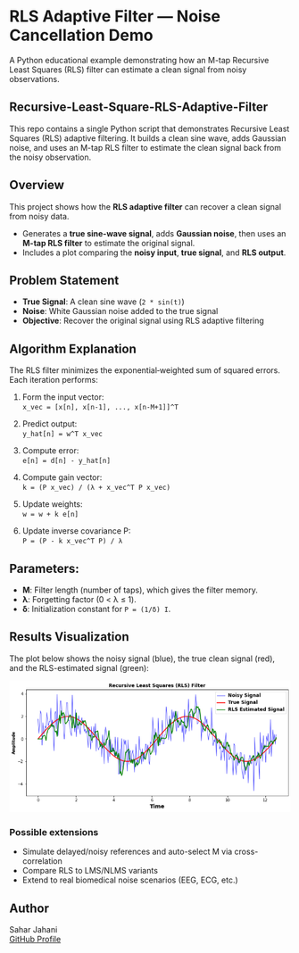 # RLS Adaptive Filter — Noise Cancellation Demo

A Python educational example demonstrating how an M-tap Recursive Least Squares (RLS) filter can estimate a clean signal from noisy observations.

## Recursive-Least-Square-RLS-Adaptive-Filter

This repo contains a single Python script that demonstrates Recursive Least Squares (RLS) adaptive filtering.
It builds a clean sine wave, adds Gaussian noise, and uses an M-tap RLS filter to estimate the clean signal back from the noisy observation.

## Overview

This project shows how the **RLS adaptive filter** can recover a clean signal from noisy data.  
- Generates a **true sine-wave signal**, adds **Gaussian noise**, then uses an **M-tap RLS filter** to estimate the original signal.
- Includes a plot comparing the **noisy input**, **true signal**, and **RLS output**.

## Problem Statement

- **True Signal**: A clean sine wave (`2 * sin(t)`)  
- **Noise**: White Gaussian noise added to the true signal  
- **Objective**: Recover the original signal using RLS adaptive filtering


## Algorithm Explanation

The RLS filter minimizes the exponential‐weighted sum of squared errors. Each iteration performs:

1. Form the input vector:  
   `x_vec = [x[n], x[n-1], ..., x[n-M+1]]^T`

2. Predict output:  
   `y_hat[n] = w^T x_vec`

3. Compute error:  
   `e[n] = d[n] - y_hat[n]`

4. Compute gain vector:  
   `k = (P x_vec) / (λ + x_vec^T P x_vec)`

5. Update weights:  
   `w = w + k e[n]`

6. Update inverse covariance P:  
   `P = (P - k x_vec^T P) / λ`

## Parameters:

- **M**: Filter length (number of taps), which gives the filter memory.
- **λ**: Forgetting factor (0 < λ ≤ 1).
- **δ**: Initialization constant for `P = (1/δ) I`.


## Results Visualization

The plot below shows the noisy signal (blue), the true clean signal (red), and the RLS-estimated signal (green):

![RLS Noise Removal](RLS_Noise_Removal.png)


### Possible extensions

- Simulate delayed/noisy references and auto-select M via cross-correlation
- Compare RLS to LMS/NLMS variants
- Extend to real biomedical noise scenarios (EEG, ECG, etc.)


## Author

Sahar Jahani  
[GitHub Profile](https://github.com/Jahani-dev)
